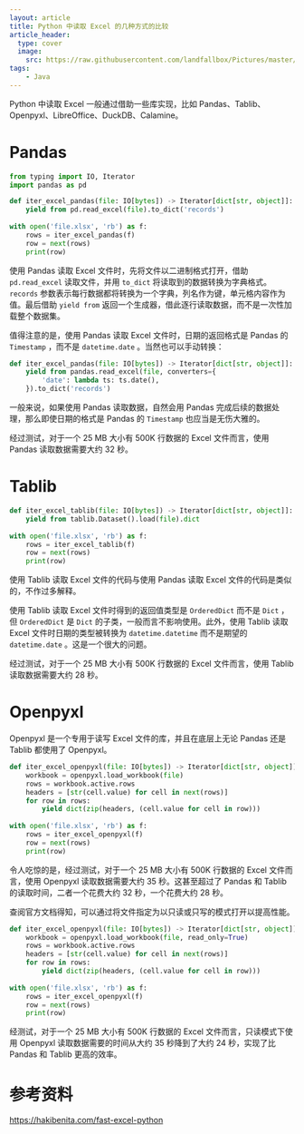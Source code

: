 ```yaml
---
layout: article
title: Python 中读取 Excel 的几种方式的比较
article_header: 
  type: cover
  image:
    src: https://raw.githubusercontent.com/landfallbox/Pictures/master/202402172031868.png
tags: 
    - Java
---
```


Python 中读取 Excel 一般通过借助一些库实现，比如 Pandas、Tablib、Openpyxl、LibreOffice、DuckDB、Calamine。

# Pandas

```python
from typing import IO, Iterator
import pandas as pd

def iter_excel_pandas(file: IO[bytes]) -> Iterator[dict[str, object]]:
    yield from pd.read_excel(file).to_dict('records')
    
with open('file.xlsx', 'rb') as f:
    rows = iter_excel_pandas(f)
    row = next(rows)
    print(row)
```

使用 Pandas 读取 Excel 文件时，先将文件以二进制格式打开，借助 `pd.read_excel` 读取文件，并用 `to_dict` 将读取到的数据转换为字典格式。`records` 参数表示每行数据都将转换为一个字典，列名作为键，单元格内容作为值。最后借助 `yield from` 返回一个生成器，借此逐行读取数据，而不是一次性加载整个数据集。

值得注意的是，使用 Pandas 读取 Excel 文件时，日期的返回格式是 Pandas 的 `Timestamp` ，而不是 `datetime.date` 。当然也可以手动转换：

```py
def iter_excel_pandas(file: IO[bytes]) -> Iterator[dict[str, object]]:
    yield from pandas.read_excel(file, converters={
        'date': lambda ts: ts.date(),
    }).to_dict('records')
```

一般来说，如果使用 Pandas 读取数据，自然会用 Pandas 完成后续的数据处理，那么即使日期的格式是 Pandas 的 `Timestamp` 也应当是无伤大雅的。

经过测试，对于一个 25 MB 大小有 500K 行数据的 Excel 文件而言，使用 Pandas 读取数据需要大约 32 秒。

# Tablib

```python
def iter_excel_tablib(file: IO[bytes]) -> Iterator[dict[str, object]]:
    yield from tablib.Dataset().load(file).dict
    
with open('file.xlsx', 'rb') as f:
    rows = iter_excel_tablib(f)
    row = next(rows)
    print(row)
```

使用 Tablib 读取 Excel 文件的代码与使用 Pandas 读取 Excel 文件的代码是类似的，不作过多解释。

使用 Tablib 读取 Excel 文件时得到的返回值类型是 `OrderedDict` 而不是 `Dict` ，但 `OrderedDict` 是 `Dict` 的子类，一般而言不影响使用。此外，使用 Tablib 读取 Excel 文件时日期的类型被转换为 `datetime.datetime` 而不是期望的 `datetime.date` 。这是一个很大的问题。

经过测试，对于一个 25 MB 大小有 500K 行数据的 Excel 文件而言，使用 Tablib 读取数据需要大约 28 秒。

# Openpyxl

Openpyxl 是一个专用于读写 Excel 文件的库，并且在底层上无论 Pandas 还是 Tablib 都使用了 Openpyxl。

```python
def iter_excel_openpyxl(file: IO[bytes]) -> Iterator[dict[str, object]]:
    workbook = openpyxl.load_workbook(file)
    rows = workbook.active.rows
    headers = [str(cell.value) for cell in next(rows)]
    for row in rows:
        yield dict(zip(headers, (cell.value for cell in row)))
        
with open('file.xlsx', 'rb') as f:
    rows = iter_excel_openpyxl(f)
    row = next(rows)
    print(row)
```

令人吃惊的是，经过测试，对于一个 25 MB 大小有 500K 行数据的 Excel 文件而言，使用 Openpyxl 读取数据需要大约 35 秒。这甚至超过了 Pandas 和 Tablib 的读取时间，二者一个花费大约 32 秒，一个花费大约 28 秒。

查阅官方文档得知，可以通过将文件指定为以只读或只写的模式打开以提高性能。

```python
def iter_excel_openpyxl(file: IO[bytes]) -> Iterator[dict[str, object]]:
    workbook = openpyxl.load_workbook(file, read_only=True)
    rows = workbook.active.rows
    headers = [str(cell.value) for cell in next(rows)]
    for row in rows:
        yield dict(zip(headers, (cell.value for cell in row)))
        
with open('file.xlsx', 'rb') as f:
    rows = iter_excel_openpyxl(f)
    row = next(rows)
    print(row)
```

经测试，对于一个 25 MB 大小有 500K 行数据的 Excel 文件而言，只读模式下使用 Openpyxl 读取数据需要的时间从大约 35 秒降到了大约 24 秒，实现了比 Pandas 和 Tablib 更高的效率。

# 参考资料

https://hakibenita.com/fast-excel-python